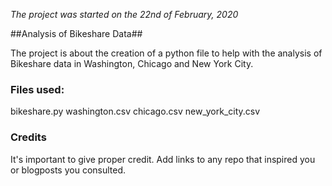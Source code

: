 *The project was started on the 22nd of February, 2020*

##Analysis of Bikeshare Data##

The project is about the creation of a python file to help with the analysis of Bikeshare data in Washington, Chicago and New York City.

### Files used:
bikeshare.py
washington.csv
chicago.csv
new_york_city.csv

### Credits
It's important to give proper credit. Add links to any repo that inspired you or blogposts you consulted.
